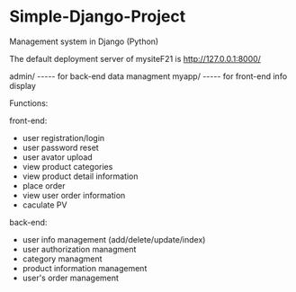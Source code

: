 # Simple-Django-Project
Management system in Django (Python)

The default deployment server of mysiteF21 is http://127.0.0.1:8000/

admin/ ----- for back-end data managment
myapp/ ----- for front-end info display

Functions:

front-end:

- user registration/login
- user password reset
- user avator upload
- view product categories
- view product detail information
- place order
- view user order information
- caculate PV

back-end:

- user info management (add/delete/update/index)
- user authorization managment
- category managment 
- product information management
- user's order management
